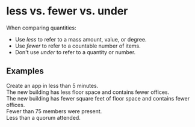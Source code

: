 # less vs. fewer vs. under

When comparing quantities:

  - Use *less* to refer to a mass amount, value, or degree. 
  - Use *fewer* to refer to a countable number of items. 
  - Don't use *under* to refer to a quantity or number.

## Examples

Create an app in less than 5 minutes.  
The new building has less floor space and contains fewer offices.  
The new building has fewer square feet of floor space and contains fewer offices.  
Fewer than 75 members were present.   
Less than a quorum attended.  
